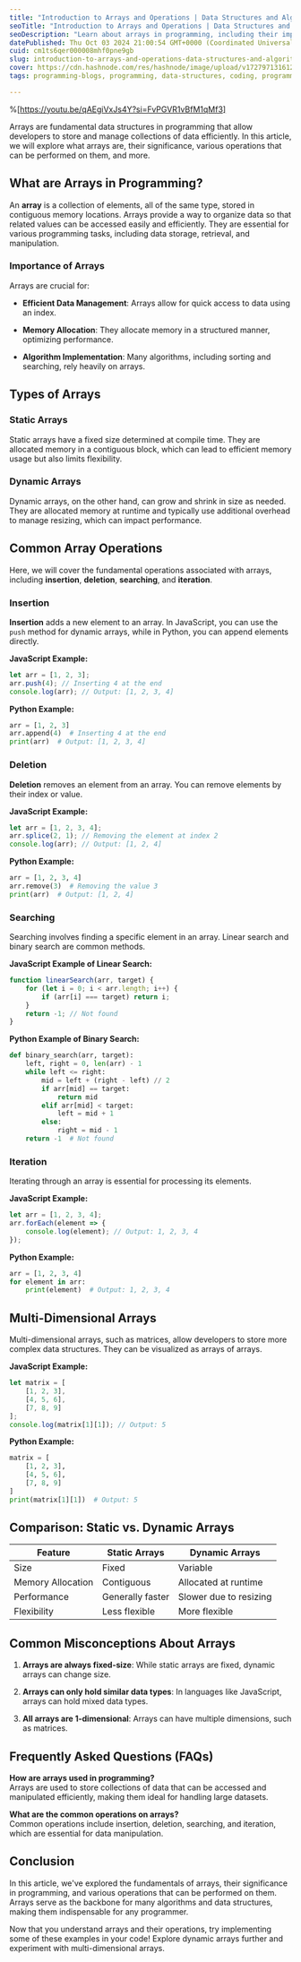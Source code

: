 ```yaml
---
title: "Introduction to Arrays and Operations | Data Structures and Algorithms Day #2"
seoTitle: "Introduction to Arrays and Operations | Data Structures and Algorithms"
seoDescription: "Learn about arrays in programming, including their importance, common operations, and multi-dimensional arrays."
datePublished: Thu Oct 03 2024 21:00:54 GMT+0000 (Coordinated Universal Time)
cuid: cm1ts6qer000008mhf0pne9gb
slug: introduction-to-arrays-and-operations-data-structures-and-algorithms-day-2
cover: https://cdn.hashnode.com/res/hashnode/image/upload/v1727971316128/3e4be1d1-1a63-44c9-b6f7-9cfac525bf13.png
tags: programming-blogs, programming, data-structures, coding, programming-languages

---
```


%[https://youtu.be/qAEgiVxJs4Y?si=FvPGVR1vBfM1qMf3] 

Arrays are fundamental data structures in programming that allow developers to store and manage collections of data efficiently. In this article, we will explore what arrays are, their significance, various operations that can be performed on them, and more.

## What are Arrays in Programming?

An **array** is a collection of elements, all of the same type, stored in contiguous memory locations. Arrays provide a way to organize data so that related values can be accessed easily and efficiently. They are essential for various programming tasks, including data storage, retrieval, and manipulation.

### Importance of Arrays

Arrays are crucial for:

* **Efficient Data Management**: Arrays allow for quick access to data using an index.
    
* **Memory Allocation**: They allocate memory in a structured manner, optimizing performance.
    
* **Algorithm Implementation**: Many algorithms, including sorting and searching, rely heavily on arrays.
    

## Types of Arrays

### Static Arrays

Static arrays have a fixed size determined at compile time. They are allocated memory in a contiguous block, which can lead to efficient memory usage but also limits flexibility.

### Dynamic Arrays

Dynamic arrays, on the other hand, can grow and shrink in size as needed. They are allocated memory at runtime and typically use additional overhead to manage resizing, which can impact performance.

## Common Array Operations

Here, we will cover the fundamental operations associated with arrays, including **insertion**, **deletion**, **searching**, and **iteration**.

### Insertion

**Insertion** adds a new element to an array. In JavaScript, you can use the `push` method for dynamic arrays, while in Python, you can append elements directly.

**JavaScript Example:**

```javascript
let arr = [1, 2, 3];
arr.push(4); // Inserting 4 at the end
console.log(arr); // Output: [1, 2, 3, 4]
```

**Python Example:**

```python
arr = [1, 2, 3]
arr.append(4)  # Inserting 4 at the end
print(arr)  # Output: [1, 2, 3, 4]
```

### Deletion

**Deletion** removes an element from an array. You can remove elements by their index or value.

**JavaScript Example:**

```javascript
let arr = [1, 2, 3, 4];
arr.splice(2, 1); // Removing the element at index 2
console.log(arr); // Output: [1, 2, 4]
```

**Python Example:**

```python
arr = [1, 2, 3, 4]
arr.remove(3)  # Removing the value 3
print(arr)  # Output: [1, 2, 4]
```

### Searching

Searching involves finding a specific element in an array. Linear search and binary search are common methods.

**JavaScript Example of Linear Search:**

```javascript
function linearSearch(arr, target) {
    for (let i = 0; i < arr.length; i++) {
        if (arr[i] === target) return i;
    }
    return -1; // Not found
}
```

**Python Example of Binary Search:**

```python
def binary_search(arr, target):
    left, right = 0, len(arr) - 1
    while left <= right:
        mid = left + (right - left) // 2
        if arr[mid] == target:
            return mid
        elif arr[mid] < target:
            left = mid + 1
        else:
            right = mid - 1
    return -1  # Not found
```

### Iteration

Iterating through an array is essential for processing its elements.

**JavaScript Example:**

```javascript
let arr = [1, 2, 3, 4];
arr.forEach(element => {
    console.log(element); // Output: 1, 2, 3, 4
});
```

**Python Example:**

```python
arr = [1, 2, 3, 4]
for element in arr:
    print(element)  # Output: 1, 2, 3, 4
```

## Multi-Dimensional Arrays

Multi-dimensional arrays, such as matrices, allow developers to store more complex data structures. They can be visualized as arrays of arrays.

**JavaScript Example:**

```javascript
let matrix = [
    [1, 2, 3],
    [4, 5, 6],
    [7, 8, 9]
];
console.log(matrix[1][1]); // Output: 5
```

**Python Example:**

```python
matrix = [
    [1, 2, 3],
    [4, 5, 6],
    [7, 8, 9]
]
print(matrix[1][1])  # Output: 5
```

## Comparison: Static vs. Dynamic Arrays

| Feature | Static Arrays | Dynamic Arrays |
| --- | --- | --- |
| Size | Fixed | Variable |
| Memory Allocation | Contiguous | Allocated at runtime |
| Performance | Generally faster | Slower due to resizing |
| Flexibility | Less flexible | More flexible |

## Common Misconceptions About Arrays

1. **Arrays are always fixed-size**: While static arrays are fixed, dynamic arrays can change size.
    
2. **Arrays can only hold similar data types**: In languages like JavaScript, arrays can hold mixed data types.
    
3. **All arrays are 1-dimensional**: Arrays can have multiple dimensions, such as matrices.
    

## Frequently Asked Questions (FAQs)

**How are arrays used in programming?**  
Arrays are used to store collections of data that can be accessed and manipulated efficiently, making them ideal for handling large datasets.

**What are the common operations on arrays?**  
Common operations include insertion, deletion, searching, and iteration, which are essential for data manipulation.

## Conclusion

In this article, we've explored the fundamentals of arrays, their significance in programming, and various operations that can be performed on them. Arrays serve as the backbone for many algorithms and data structures, making them indispensable for any programmer.

Now that you understand arrays and their operations, try implementing some of these examples in your code! Explore dynamic arrays further and experiment with multi-dimensional arrays.